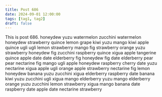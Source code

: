 ```yaml
---
title: Post 686
date: 2024-09-01 12:00:00
tags: [tag1, tag2]
draft: false
---
```

This is post 686.
honeydew
yuzu
watermelon
zucchini
watermelon
honeydew
strawberry
quince
lemon
grape
kiwi
yuzu
mango
kiwi
apple
quince
ugli
ugli
lemon
strawberry
mango
fig
strawberry
orange
yuzu
strawberry
honeydew
fig
zucchini
raspberry
quince
xigua
apple
tangerine
quince
apple
date
date
elderberry
fig
honeydew
fig
date
elderberry
pear
pear
nectarine
fig
mango
ugli
apple
honeydew
raspberry
cherry
date
yuzu
nectarine
xigua
apple
ugli
orange
apple
strawberry
nectarine
fig
lemon
honeydew
banana
yuzu
zucchini
xigua
elderberry
raspberry
date
banana
kiwi
yuzu
zucchini
ugli
xigua
mango
elderberry
yuzu
mango
elderberry
orange
yuzu
zucchini
lemon
strawberry
xigua
mango
banana
date
raspberry
date
apple
date
nectarine
strawberry
